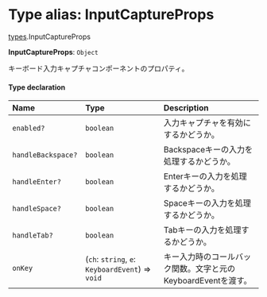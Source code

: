 # Type alias: InputCaptureProps

[types](../modules/types.md).InputCaptureProps

 **InputCaptureProps**: `Object`

キーボード入力キャプチャコンポーネントのプロパティ。

#### Type declaration

| Name | Type | Description |
| :------ | :------ | :------ |
| `enabled?` | `boolean` | 入力キャプチャを有効にするかどうか。 |
| `handleBackspace?` | `boolean` | Backspaceキーの入力を処理するかどうか。 |
| `handleEnter?` | `boolean` | Enterキーの入力を処理するかどうか。 |
| `handleSpace?` | `boolean` | Spaceキーの入力を処理するかどうか。 |
| `handleTab?` | `boolean` | Tabキーの入力を処理するかどうか。 |
| `onKey` | (`ch`: `string`, `e`: `KeyboardEvent`) => `void` | キー入力時のコールバック関数。文字と元のKeyboardEventを渡す。 |

